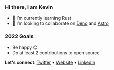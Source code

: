 ### Hi there, I am Kevin

- 🌱 I’m currently learning Rust
- 👯 I’m looking to collaborate on [Deno](https://github.com/denoland/deno) and [Astro](https://github.com/withastro/astro)

### 2022 Goals

- Be happy 😊
- Do at least 2 contributions to open source

**Let's connect**: [Twitter](https://twitter.com/kevinzunigacuel) • [Website](https://kevinzunigacuellar.com) • [LinkedIn](https://www.linkedin.com/in/kevinzunigacuellar/)

<!--
**kevinzunigacuellar/kevinzunigacuellar** is a ✨ _special_ ✨ repository because its `README.md` (this file) appears on your GitHub profile.

Here are some ideas to get you started:

- 🔭 I’m currently working on ...

- 🤔 I’m looking for help with ...
- 💬 Ask me about ...
- 📫 How to reach me: ...
- 😄 Pronouns: ...
- ⚡ Fun fact: ...
-->
